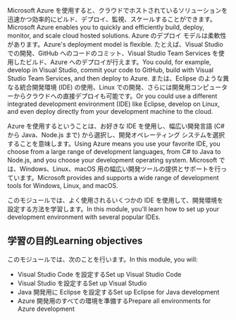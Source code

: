 <span data-ttu-id="3efc0-101">Microsoft Azure を使用すると、クラウドでホストされているソリューションを迅速かつ効率的にビルド、デプロイ、監視、スケールすることができます。</span><span class="sxs-lookup"><span data-stu-id="3efc0-101">Microsoft Azure enables you to quickly and efficiently build, deploy, monitor, and scale cloud hosted solutions.</span></span> <span data-ttu-id="3efc0-102">Azure のデプロイ モデルは柔軟性があります。</span><span class="sxs-lookup"><span data-stu-id="3efc0-102">Azure's deployment model is flexible.</span></span> <span data-ttu-id="3efc0-103">たとえば、Visual Studio での開発、GitHub へのコードのコミット、Visual Studio Team Services を使用したビルド、Azure へのデプロイが行えます。</span><span class="sxs-lookup"><span data-stu-id="3efc0-103">You could, for example, develop in Visual Studio, commit your code to GitHub, build with Visual Studio Team Services, and then deploy to Azure.</span></span> <span data-ttu-id="3efc0-104">または、Eclipse のような異なる統合開発環境 (IDE) の使用、Linux での開発、さらには開発用コンピューターからクラウドへの直接デプロイも可能です。</span><span class="sxs-lookup"><span data-stu-id="3efc0-104">Or you could use a different integrated development environment (IDE) like Eclipse, develop on Linux, and even deploy directly from your development machine to the cloud.</span></span>

<span data-ttu-id="3efc0-105">Azure を使用するということは、お好きな IDE を使用し、幅広い開発言語 (C# から Java、Node.js まで) から選択し、開発オペレーティング システムを選択することを意味します。</span><span class="sxs-lookup"><span data-stu-id="3efc0-105">Using Azure means you use your favorite IDE, you choose from a large range of development languages, from C# to Java to Node.js, and you choose your development operating system.</span></span> <span data-ttu-id="3efc0-106">Microsoft では、Windows、Linux、macOS 用の幅広い開発ツールの提供とサポートを行っています。</span><span class="sxs-lookup"><span data-stu-id="3efc0-106">Microsoft provides and supports a wide range of development tools for Windows, Linux, and macOS.</span></span> 

<span data-ttu-id="3efc0-107">このモジュールでは、よく使用されるいくつかの IDE を使用して、開発環境を設定する方法を学習します。</span><span class="sxs-lookup"><span data-stu-id="3efc0-107">In this module, you'll learn how to set up your development environment with several popular IDEs.</span></span>

## <a name="learning-objectives"></a><span data-ttu-id="3efc0-108">学習の目的</span><span class="sxs-lookup"><span data-stu-id="3efc0-108">Learning objectives</span></span>

<span data-ttu-id="3efc0-109">このモジュールでは、次のことを行います。</span><span class="sxs-lookup"><span data-stu-id="3efc0-109">In this module, you will:</span></span>

- <span data-ttu-id="3efc0-110">Visual Studio Code を設定する</span><span class="sxs-lookup"><span data-stu-id="3efc0-110">Set up Visual Studio Code</span></span>
- <span data-ttu-id="3efc0-111">Visual Studio を設定する</span><span class="sxs-lookup"><span data-stu-id="3efc0-111">Set up Visual Studio</span></span>
- <span data-ttu-id="3efc0-112">Java 開発用に Eclipse を設定する</span><span class="sxs-lookup"><span data-stu-id="3efc0-112">Set up Eclipse for Java development</span></span>
- <span data-ttu-id="3efc0-113">Azure 開発用のすべての環境を準備する</span><span class="sxs-lookup"><span data-stu-id="3efc0-113">Prepare all environments for Azure development</span></span>
